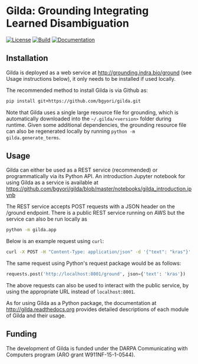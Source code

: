# Gilda: Grounding Integrating Learned Disambiguation
[![License](https://img.shields.io/badge/License-BSD%202--Clause-orange.svg)](https://opensource.org/licenses/BSD-2-Clause)
[![Build](https://travis-ci.org/indralab/gilda.svg)](https://travis-ci.org/indralab/gilda)
[![Documentation](https://readthedocs.org/projects/gilda/badge/?version=latest)](https://gilda.readthedocs.io/en/latest/?badge=latest)

## Installation
Gilda is deployed as a web service at http://grounding.indra.bio/ground (see Usage
instructions below), it only needs to be installed if used locally.

The recommended method to install Gilda is via Github as:
```bash
pip install git+https://github.com/bgyori/gilda.git
```
Note that Gilda uses a single large resource file for grounding, which is automatically downloaded
into the `~/.gilda/<version>` folder during runtime. Given some additional dependencies, the grounding
resource file can also be regenerated locally by running `python -m gilda.generate_terms`.

## Usage
Gilda can either be used as a REST service (recommended) or programmatically via its Python API.
An introduction Jupyter notebook for using Gilda as a service is available at
https://github.com/bgyori/gilda/blob/master/notebooks/gilda_introduction.ipynb

The REST service accepts POST requests with a JSON header on the /ground endpoint.
There is a public REST service running on AWS but the service can also be run locally as

```bash
python -m gilda.app
```

Below is an example request using `curl`:

```bash
curl -X POST -H "Content-Type: application/json" -d '{"text": "kras"}' http://localhost:8001/ground
```

The same request using Python's request package would be as follows:

```python
requests.post('http://localhost:8001/ground', json={'text': 'kras'})
```

The above requests can also be used to interact with the public service, by using the
appropriate URL instead of `localhost:8001`.

As for using Gilda as a Python package, the documentation at
http://gilda.readthedocs.org provides detailed descriptions of each module
of Gilda and their usage.

## Funding
The development of Gilda is funded under the DARPA Communicating with Computers program (ARO grant W911NF-15-1-0544).
